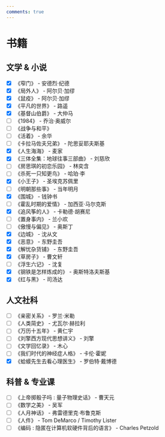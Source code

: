 ```yaml
---
comments: true
---
```


# 书籍

## 文学 & 小说

- [x] 《窄门》 - 安德烈·纪德
- [x] 《局外人》 - 阿尔贝·加缪
- [x] 《鼠疫》 - 阿尔贝·加缪
- [x] 《平凡的世界》 - 路遥
- [x] 《基督山伯爵》 - 大仲马
- [ ] 《1984》 - 乔治·奥威尔
- [ ] 《战争与和平》
- [ ] 《活着》 - 余华
- [ ] 《卡拉马佐夫兄弟》 - 陀思妥耶夫斯基
- [x] 《人生海海》 - 麦家
- [x] 《三体全集：地球往事三部曲》 - 刘慈欣
- [ ] 《房思琪的初恋乐园》 - 林奕含
- [ ] 《杀死一只知更鸟》 - 哈珀·李
- [x] 《小王子》 - 圣埃克苏佩里
- [ ] 《明朝那些事》 - 当年明月
- [x] 《围城》 - 钱钟书
- [ ] 《霍乱时期的爱情》 - 加西亚·马尔克斯
- [x] 《追风筝的人》 - 卡勒德·胡赛尼
- [ ] 《置身事内》 - 兰小欢
- [ ] 《傲慢与偏见》 - 奥斯丁
- [x] 《边城》 - 沈从文
- [x] 《恶意》 - 东野圭吾
- [x] 《解忧杂货铺》 - 东野圭吾
- [x] 《草房子》 - 曹文轩
- [ ] 《浮生六记》 - 沈复
- [x] 《钢铁是怎样炼成的》 - 奥斯特洛夫斯基
- [x] 《红与黑》 - 司汤达

## 人文社科

- [ ] 《亲密关系》 - 罗兰·米勒
- [ ] 《人类简史》 - 尤瓦尔·赫拉利
- [ ] 《万历十五年》 - 黄仁宇
- [ ] 《刘擎西方现代思想讲义》 - 刘擎
- [ ] 《文学回忆录》 - 木心
- [ ] 《我们时代的神经症人格》 - 卡伦·霍妮
- [x] 《蛤蟆先生去看心理医生》 - 罗伯特·戴博德

## 科普 & 专业课

- [ ] 《上帝掷骰子吗 : 量子物理史话》 - 曹天元
- [ ] 《数学之美》 - 吴军
- [ ] 《人月神话》 - 弗雷德里克·布鲁克斯
- [ ] 《人件》 - Tom DeMarco / Timothy Lister
- [ ] 《编码 : 隐匿在计算机软硬件背后的语言》 - Charles Petzold